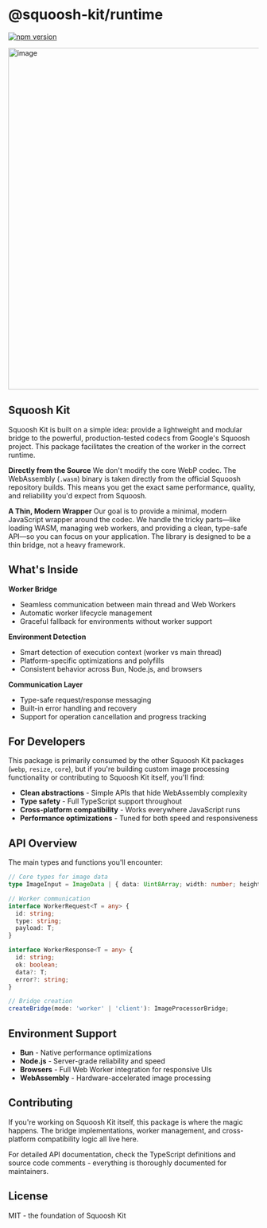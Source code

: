 # @squoosh-kit/runtime

[![npm version](https://badge.fury.io/js/%40squoosh-kit%2Fwebp.svg)](https://badge.fury.io/js/%40squoosh-kit%2Fwebp)

<img width="2560" height="688" alt="image" src="https://github.com/user-attachments/assets/05ee874f-4f53-4070-9383-77bb083b5d2d" />

## Squoosh Kit

Squoosh Kit is built on a simple idea: provide a lightweight and modular bridge to the powerful, production-tested codecs from Google's Squoosh project. This package facilitates the creation of the worker in the correct runtime.

**Directly from the Source**
We don't modify the core WebP codec. The WebAssembly (`.wasm`) binary is taken directly from the official Squoosh repository builds. This means you get the exact same performance, quality, and reliability you'd expect from Squoosh.

**A Thin, Modern Wrapper**
Our goal is to provide a minimal, modern JavaScript wrapper around the codec. We handle the tricky parts—like loading WASM, managing web workers, and providing a clean, type-safe API—so you can focus on your application. The library is designed to be a thin bridge, not a heavy framework.

## What's Inside

**Worker Bridge**

- Seamless communication between main thread and Web Workers
- Automatic worker lifecycle management
- Graceful fallback for environments without worker support

**Environment Detection**

- Smart detection of execution context (worker vs main thread)
- Platform-specific optimizations and polyfills
- Consistent behavior across Bun, Node.js, and browsers

**Communication Layer**

- Type-safe request/response messaging
- Built-in error handling and recovery
- Support for operation cancellation and progress tracking

## For Developers

This package is primarily consumed by the other Squoosh Kit packages (`webp`, `resize`, `core`), but if you're building custom image processing functionality or contributing to Squoosh Kit itself, you'll find:

- **Clean abstractions** - Simple APIs that hide WebAssembly complexity
- **Type safety** - Full TypeScript support throughout
- **Cross-platform compatibility** - Works everywhere JavaScript runs
- **Performance optimizations** - Tuned for both speed and responsiveness

## API Overview

The main types and functions you'll encounter:

```typescript
// Core types for image data
type ImageInput = ImageData | { data: Uint8Array; width: number; height: number };

// Worker communication
interface WorkerRequest<T = any> {
  id: string;
  type: string;
  payload: T;
}

interface WorkerResponse<T = any> {
  id: string;
  ok: boolean;
  data?: T;
  error?: string;
}

// Bridge creation
createBridge(mode: 'worker' | 'client'): ImageProcessorBridge;
```

## Environment Support

- **Bun** - Native performance optimizations
- **Node.js** - Server-grade reliability and speed
- **Browsers** - Full Web Worker integration for responsive UIs
- **WebAssembly** - Hardware-accelerated image processing

## Contributing

If you're working on Squoosh Kit itself, this package is where the magic happens. The bridge implementations, worker management, and cross-platform compatibility logic all live here.

For detailed API documentation, check the TypeScript definitions and source code comments - everything is thoroughly documented for maintainers.

## License

MIT - the foundation of Squoosh Kit
